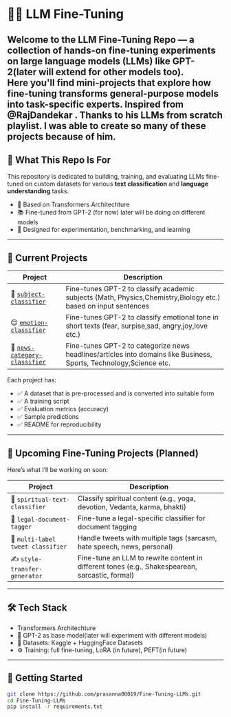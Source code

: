 # 🔧🧠 LLM Fine-Tuning 
Welcome to the **LLM Fine-Tuning Repo** — a collection of hands-on fine-tuning experiments on large language models (LLMs) like GPT-2(later will extend for other models too).  
Here you'll find mini-projects that explore how fine-tuning transforms general-purpose models into task-specific experts.
Inspired from @RajDandekar . Thanks to his LLMs from scratch playlist. I was able to create so many of these projects because of him.
---

## 🎯 What This Repo Is For

This repository is dedicated to building, training, and evaluating LLMs fine-tuned on custom datasets for various **text classification** and **language understanding** tasks.

- 🚀 Based on Transformers Architechture
- 📚 Fine-tuned from GPT-2 (for now) later will be doing on different models
- 🧪 Designed for experimentation, benchmarking, and learning

---

## 🧩 Current Projects

| Project | Description |
|--------|-------------|
| 📘 [`subject-classifier`](subject-classification-fine-tuning.ipynb) | Fine-tunes GPT-2 to classify academic subjects (Math, Physics,Chemistry,Biology etc.) based on input sentences |
| 😊 [`emotion-classifier`](EMOTION-CLASSIFICATION-FINE-TUNING.ipynb) | Fine-tunes GPT-2 to classify emotional tone in short texts (fear, surpise,sad, angry,joy,love etc.) |
| 📰 [`news-category-classifier`](news-classifier-fine-tuning.ipynb) | Fine-tunes GPT-2 to categorize news headlines/articles into domains like Business, Sports, Technology,Science etc. |

Each project has:
- ✅ A dataset that is pre-processed and is converted into suitable form
- ✅ A training script
- ✅ Evaluation metrics (accuracy)
- ✅ Sample predictions
- ✅ README for reproducibility

---

## 🧠 Upcoming Fine-Tuning Projects (Planned)

Here’s what I’ll be working on soon:

| Project | Description |
|---------|-------------|
| 🧘 `spiritual-text-classifier` | Classify spiritual content (e.g., yoga, devotion, Vedanta, karma, bhakti) |
| 📄 `legal-document-tagger` | Fine-tune a legal-specific classifier for document tagging |
| 💬 `multi-label tweet classifier` | Handle tweets with multiple tags (sarcasm, hate speech, news, personal) |
| ✍️ `style-transfer-generator` | Fine-tune an LLM to rewrite content in different tones (e.g., Shakespearean, sarcastic, formal)

---

## 🛠️ Tech Stack

-  Transformers Architechture
- 🧨 GPT-2 as base model(later will experiment with different models)
- 🧪 Datasets: Kaggle + HuggingFace Datasets
- ⚙️ Training: full fine-tuning, LoRA (in future), PEFT(in future)

---

## 🚀 Getting Started

```bash
git clone https://github.com/prasanna00019/Fine-Tuning-LLMs.git
cd Fine-Tuning-LLMs
pip install -r requirements.txt
